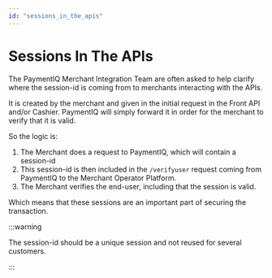 ```yaml
---
id: "sessions_in_the_apis"
---
```


# Sessions In The APIs

The PaymentIQ Merchant Integration Team are often asked to help clarify where the session-id is coming from to merchants interacting with the APIs.

It is created by the merchant and given in the initial request in the Front API and/or Cashier. PaymentIQ will simply forward it in order for the merchant to verify that it is valid.

So the logic is:

1. The Merchant does a request to PaymentIQ, which will contain a session-id
2. This session-id is then included in the `/verifyuser` request coming from PaymentIQ to the Merchant Operator Platform.
3. The Merchant verifies the end-user, including that the session is valid.

Which means that these sessions are an important part of securing the transaction.


:::warning

The session-id should be a unique session and not reused for several customers.

:::
